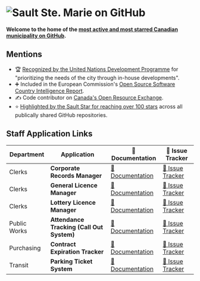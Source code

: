 # ![Sault Ste. Marie on GitHub](https://cityssm.github.io/.github/profile/header.png)

**Welcome to the home of the [most active and most starred Canadian municipality on GitHub](https://cityssm.github.io/municipal-github-rankings/).**

## Mentions

- 🏆 [Recognized by the United Nations Development Programme](https://www.undp.org/publications/open-design-how-open-source-can-drive-sustainable-urban-development) for "prioritizing the needs of the city through in-house developments".
- ➕ Included in the European Commission's [Open Source Software Country Intelligence Report](https://joinup.ec.europa.eu/collection/open-source-observatory-osor/open-source-software-country-intelligence).
- ✍️ Code contributor on [Canada's Open Resource Exchange](https://code.open.canada.ca/en/index.html).
- ⭐ [Highlighted by the Sault Star for reaching over 100 stars](https://www.saultstar.com/news/local-news/city-it-department-hits-milestone-with-municipal-github-rankings) across all publically shared GitHub repositories.

## Staff Application Links

| Department   | Application                               | 📘 Documentation                                                                | 🐞 Issue Tracker                                                                  |
| ------------ | ----------------------------------------- | ------------------------------------------------------------------------------- | --------------------------------------------------------------------------------- |
| Clerks       | **Corporate Records Manager**             | [📘 Documentation](https://cityssm.github.io/corporate-records-manager/docs/)   | [🐞 Issue Tracker](https://github.com/cityssm/corporate-records-manager/issues)   |
| Clerks       | **General Licence Manager**               | [📘 Documentation](https://cityssm.github.io/general-licence-manager/docs/)     | [🐞 Issue Tracker](https://github.com/cityssm/general-licence-manager/issues)     |
| Clerks       | **Lottery Licence Manager**               | [📘 Documentation](https://cityssm.github.io/lottery-licence-manager/)          | [🐞 Issue Tracker](https://github.com/cityssm/lottery-licence-manager/issues)     |
| Public Works | **Attendance Tracking (Call Out System)** | [📘 Documentation](https://cityssm.github.io/attendance-tracking/)              | [🐞 Issue Tracker](https://github.com/cityssm/attendance-tracking/issues)         |
| Purchasing   | **Contract Expiration Tracker**           | [📘 Documentation](https://cityssm.github.io/contract-expiration-tracker/docs/) | [🐞 Issue Tracker](https://github.com/cityssm/contract-expiration-tracker/issues) |
| Transit      | **Parking Ticket System**                 | [📘 Documentation](https://cityssm.github.io/parking-ticket-system/docs/)       | [🐞 Issue Tracker](https://github.com/cityssm/parking-ticket-system/issues)       |
